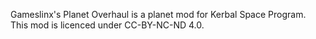 Gameslinx's Planet Overhaul is a planet mod for Kerbal Space Program.
This mod is licenced under CC-BY-NC-ND 4.0.
